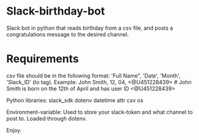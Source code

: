 # Slack-birthday-bot
Slack bot in python that reads birthday from a csv file, and posts a congratulations message to the desired channel. 

# Requirements
csv file should be in the following format:
  'Full Name", 'Date', 'Month', 'Slack_ID' (to tag).
Example:
  John Smith, 12, 04, <@U451228439>  # John Smith is born on the 12th of April and has user ID <@U451228439>
  
Python libraries:
  slack_sdk
  dotenv
  datetime
  attr
  csv
  os
  
Environment-variable:
  Used to store your slack-token and what channel to post to. Loaded through dotenv.
  
Enjoy.

  

  
